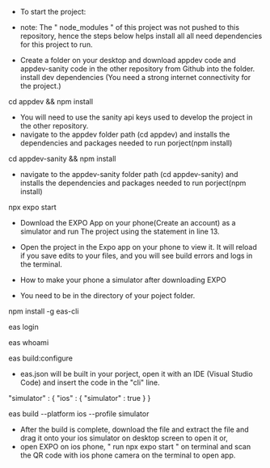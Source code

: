 - To start the project:
- note: The " node_modules " of this project was not pushed to this repository, hence the steps below helps install all all need dependencies for this project to run.

- Create a folder on your desktop and download appdev code and appdev-sanity code in the other repository from Github into the folder.
install dev dependencies (You need a strong internet connectivity for the project.) 

cd appdev && npm install
- You will need to use the sanity api keys used to develop the project in the other repository.
-  navigate to the appdev folder path (cd appdev) and installs the dependencies and packages needed to run porject(npm install)

cd appdev-sanity && npm install
- navigate to the appdev-sanity folder path (cd appdev-sanity) and installs the dependencies and packages needed to run porject(npm install)

npx expo start
- Download the EXPO App on your phone(Create an account) as a simulator and run The project using the statement in line 13.
- Open the project in the Expo app on your phone to view it. It will reload if you save edits to your files, and you will see build errors and logs in the terminal.





- How to make your phone a simulator after downloading EXPO
- You need to be in the directory of your poject folder.

npm install -g eas-cli

eas login

eas whoami

eas build:configure

- eas.json will be built in your porject, open it with an IDE (Visual Studio Code) and insert the code in the "cli" line.

"simulator" : {
  "ios" : {
    "simulator" : true
  }
}

eas build --platform ios --profile simulator

- After the build is complete, download the file and extract the file and drag it onto your ios simulator on desktop screen to open it or,
- open EXPO on ios phone, " run npx expo start " on terminal and scan the QR code with ios phone camera on the terminal to open app.

